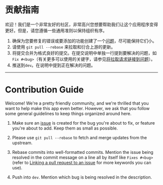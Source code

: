 # 贡献指南

欢迎！我们是一个非常友好的社区，非常高兴您想要帮助我们让这个应用程序变得更好。但是，请您遵循一些通用准则以保持组织有序。

1. 确保为您要修复的错误或要添加的功能创建了一个[问题](https://github.com/imClumsyPanda/langchain-ChatGLM/issues)，尽可能保持它们小。
2. 请使用 `git pull --rebase` 来拉取和衍合上游的更新。
3. 将提交合并为格式良好的提交。在提交说明中单独一行提到要解决的问题，如`Fix #<bug>`（有关更多可以使用的关键字，请参见[将拉取请求链接到问题](https://docs.github.com/en/issues/tracking-your-work-with-issues/linking-a-pull-request-to-an-issue)）。
4. 推送到`dev`。在说明中提到正在解决的问题。

---

# Contribution Guide

Welcome! We're a pretty friendly community, and we're thrilled that you want to help make this app even better. However, we ask that you follow some general guidelines to keep things organized around here.

1. Make sure an [issue](https://github.com/imClumsyPanda/langchain-ChatGLM/issues) is created for the bug you're about to fix, or feature you're about to add. Keep them as small as possible.

2. Please use `git pull --rebase` to fetch and merge updates from the upstream.

3. Rebase commits into well-formatted commits. Mention the issue being resolved in the commit message on a line all by itself like `Fixes #<bug>` (refer to [Linking a pull request to an issue](https://docs.github.com/en/issues/tracking-your-work-with-issues/linking-a-pull-request-to-an-issue) for more keywords you can use).

4. Push into `dev`.  Mention which bug is being resolved in the description.
